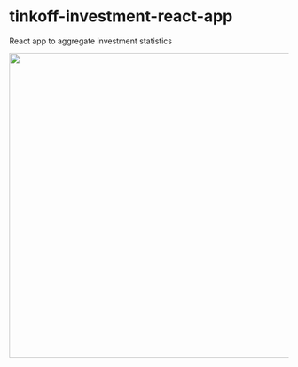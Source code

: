 # tinkoff-investment-react-app

React app to aggregate investment statistics

<img src="https://user-images.githubusercontent.com/12560043/129790529-88978a1c-60f2-43eb-bcb1-d523004947d7.png" height="550">


